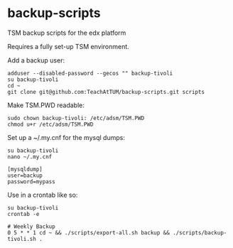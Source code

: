 # backup-scripts
TSM backup scripts for the edx platform

Requires a fully set-up TSM environment. 

Add a backup user:

    adduser --disabled-password --gecos "" backup-tivoli
    su backup-tivoli
    cd ~
    git clone git@github.com:TeachAtTUM/backup-scripts.git scripts
    
Make TSM.PWD readable: 

    sudo chown backup-tivoli: /etc/adsm/TSM.PWD
    chmod u+r /etc/adsm/TSM.PWD

Set up a ~/.my.cnf for the mysql dumps:

    su backup-tivoli
    nano ~/.my.cnf
    
    [mysqldump]
    user=backup
    password=mypass

Use in a crontab like so:

    su backup-tivoli
    crontab -e

    # Weekly Backup
    0 5 * * 1 cd ~ && ./scripts/export-all.sh backup && ./scripts/backup-tivoli.sh .
